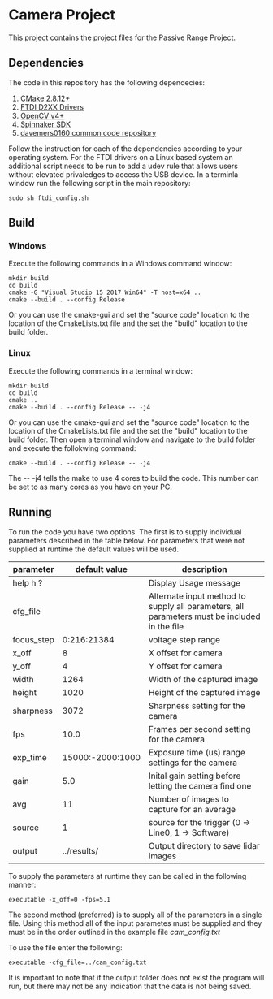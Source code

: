 # Camera  Project

This project contains the project files for the Passive Range Project.


## Dependencies

The code in this repository has the following dependecies:

1. [CMake 2.8.12+](https://cmake.org/download/)
2. [FTDI D2XX Drivers](https://www.ftdichip.com/Drivers/D2XX.htm)
3. [OpenCV v4+](https://opencv.org/releases/)
4. [Spinnaker SDK](https://www.flir.com/products/spinnaker-sdk/)
5. [davemers0160 common code repository](https://github.com/davemers0160/Common)

Follow the instruction for each of the dependencies according to your operating system.  For the FTDI drivers on a Linux based system an additional script needs to be run to add a udev rule that allows users without elevated privaledges to access the USB device.  In a terminla window run the following script in the main repository:

```
sudo sh ftdi_config.sh
```

## Build

### Windows

Execute the following commands in a Windows command window:

```
mkdir build
cd build
cmake -G "Visual Studio 15 2017 Win64" -T host=x64 ..
cmake --build . --config Release
```

Or you can use the cmake-gui and set the "source code" location to the location of the CmakeLists.txt file and the set the "build" location to the build folder. 

### Linux

Execute the following commands in a terminal window:

```
mkdir build
cd build
cmake ..
cmake --build . --config Release -- -j4
```

Or you can use the cmake-gui and set the "source code" location to the location of the CmakeLists.txt file and the set the "build" location to the build folder. Then open a terminal window and navigate to the build folder and execute the follokwing command:

```
cmake --build . --config Release -- -j4
```

The -- -j4 tells the make to use 4 cores to build the code.  This number can be set to as many cores as you have on your PC.

## Running

To run the code you have two options.  The first is to supply individual parameters described in the table below.  For parameters that were not supplied at runtime the default values will be used.


parameter | default value | description |
| --- | --- | --- |
help h ?   |  | Display Usage message
cfg_file   |  | Alternate input method to supply all parameters, all parameters must be included in the file
focus_step | 0:216:21384 | voltage step range
x_off      | 8 | X offset for camera
y_off      | 4 | Y offset for camera
width      | 1264 | Width of the captured image
height     | 1020 | Height of the captured image
sharpness  | 3072 | Sharpness setting for the camera
fps        | 10.0 | Frames per second setting for the camera
exp_time   | 15000:-2000:1000 | Exposure time (us) range settings for the camera
gain       | 5.0 | Inital gain setting before letting the camera find one
avg        | 11 | Number of images to capture for an average
source     | 1  | source for the trigger (0 -> Line0, 1 -> Software)
output     | ../results/       | Output directory to save lidar images


To supply the parameters at runtime they can be called in the following manner:

```
executable -x_off=0 -fps=5.1
```

The second method (preferred) is to supply all of the parameters in a single file.  Using this method all of the input parametes must be supplied and they must be in the order outlined in the example file *cam_config.txt*

To use the file enter the following:

```
executable -cfg_file=../cam_config.txt
```

It is important to note that if the output folder does not exist the program will run, but there may not be any indication that the data is not being saved.
